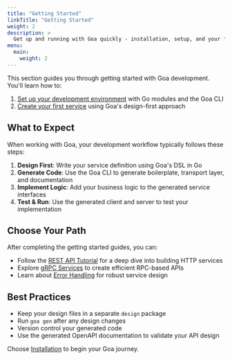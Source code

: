 ```yaml
---
title: "Getting Started"
linkTitle: "Getting Started"
weight: 2
description: >
  Get up and running with Goa quickly - installation, setup, and your first API.
menu:
  main:
    weight: 2
---
```


This section guides you through getting started with Goa development. You'll learn how to:

1. [Set up your development environment](./1-installation/) with Go modules and the Goa CLI
2. [Create your first service](./2-first-service/) using Goa's design-first approach

## What to Expect

When working with Goa, your development workflow typically follows these steps:

1. **Design First**: Write your service definition using Goa's DSL in Go
2. **Generate Code**: Use the Goa CLI to generate boilerplate, transport layer, and documentation
3. **Implement Logic**: Add your business logic to the generated service interfaces
4. **Test & Run**: Use the generated client and server to test your implementation

## Choose Your Path

After completing the getting started guides, you can:

- Follow the [REST API Tutorial](../3-tutorials/1-rest-api/) for a deep dive into building HTTP services
- Explore [gRPC Services](../3-tutorials/2-grpc-service/) to create efficient RPC-based APIs
- Learn about [Error Handling](../3-tutorials/3-error-handling/) for robust service design

## Best Practices

- Keep your design files in a separate `design` package
- Run `goa gen` after any design changes
- Version control your generated code
- Use the generated OpenAPI documentation to validate your API design

Choose [Installation](./1-installation/) to begin your Goa journey.